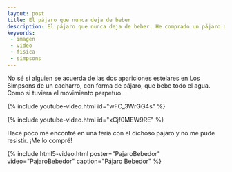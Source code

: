 ```yaml
---
layout: post
title: El pájaro que nunca deja de beber
description: El pájaro que nunca deja de beber. He comprado un pájaro de esos.
keywords:
 - imagen
 - video
 - fisica
 - simpsons
---
```


No sé si alguien se acuerda de las dos apariciones estelares en Los Simpsons de un cacharro, con forma de pájaro, que bebe todo el agua. Como si tuviera el movimiento perpetuo.

{% include youtube-video.html id="wFC_3WrGG4s" %}

{% include youtube-video.html id="xCjf0MEW9RE" %}

Hace poco me encontré en una feria con el dichoso pájaro y no me pude resistir. ¡Me lo compré!

{% include html5-video.html poster="PajaroBebedor" video="PajaroBebedor" caption="Pájaro Bebedor" %}